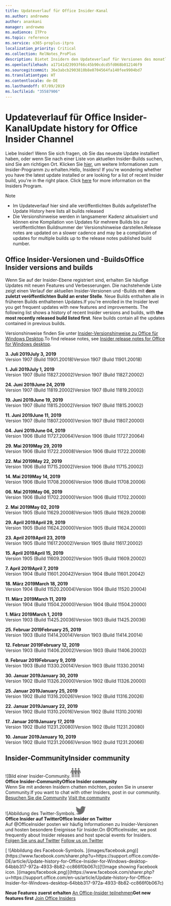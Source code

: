 ```yaml
---
title: Updateverlauf für Office Insider-Kanal
ms.author: andrewmo
author: anankani
manager: andrewmo
ms.audience: ITPro
ms.topic: reference
ms.service: o365-proplus-itpro
localization_priority: Critical
ms.collection: RelNotes_ProPlus
description: Bietet Insidern den Updateverlauf für Versionen des monatlichen Kanals (Insider Fast) für Windows Desktop.
ms.openlocfilehash: a17141d23993f66c45b90cdcd5fd068b012146f9
ms.sourcegitcommit: 36e3abcb2903810b8e0704564fa140fee9904bd7
ms.translationtype: HT
ms.contentlocale: de-DE
ms.lasthandoff: 07/09/2019
ms.locfileid: "35587906"
---
```

# <a name="update-history-for-office-insider-channel"></a><span data-ttu-id="5018e-103">Updateverlauf für Office Insider-Kanal</span><span class="sxs-lookup"><span data-stu-id="5018e-103">Update history for Office Insider Channel</span></span>

<span data-ttu-id="5018e-p101">Liebe Insider! Wenn Sie sich fragen, ob Sie das neueste Update installiert haben, oder wenn Sie nach einer Liste von aktuellen Insider-Builds suchen, sind Sie am richtigen Ort. Klicken Sie [hier](https://insider.office.com/), um weitere Informationen zum Insider-Programm zu erhalten.</span><span class="sxs-lookup"><span data-stu-id="5018e-p101">Hello, Insiders! If you're wondering whether you have the latest update installed or are looking for a list of recent Insider build, you're in the right place. Click [here](https://insider.office.com/) for more information on the Insiders Program.</span></span>

> [!NOTE]
> - <span data-ttu-id="5018e-107">Im Updateverlauf hier sind alle veröffentlichten Builds aufgelistet</span><span class="sxs-lookup"><span data-stu-id="5018e-107">The Update History here lists all builds released</span></span>
> - <span data-ttu-id="5018e-108">Die Versionshinweise werden in langsamerer Kadenz aktualisiert und können eine Kompilation von Updates für mehrere Builds bis zur veröffentlichten Buildnummer der Versionshinweise darstellen.</span><span class="sxs-lookup"><span data-stu-id="5018e-108">Release notes are updated on a slower cadence and may be a compilation of updates for multiple builds up to the release notes published build number.</span></span>



## <a name="office-insider-versions-and-builds"></a><span data-ttu-id="5018e-109">Office Insider-Versionen und -Builds</span><span class="sxs-lookup"><span data-stu-id="5018e-109">Office Insider versions and builds</span></span>

<span data-ttu-id="5018e-p102">Wenn Sie auf der Insider-Ebene registriert sind, erhalten Sie häufige Updates mit neuen Features und Verbesserungen. Die nachstehende Liste zeigt einen Verlauf der aktuellen Insider-Versionen und -Builds mit **dem zuletzt veröffentlichten Build an erster Stelle**. Neue Builds enthalten alle in früheren Builds enthaltenen Updates.</span><span class="sxs-lookup"><span data-stu-id="5018e-p102">If you're enrolled in the Insider level you get frequent updates with new features and improvements. The following list shows a history of recent Insider versions and builds, with **the most recently released build listed first**. New builds contain all the updates contained in previous builds.</span></span> 

<span data-ttu-id="5018e-113">Versionshinweise finden Sie unter [Insider-Versionshinweise zu Office für Windows Desktop](https://docs.microsoft.com/de-DE/OfficeUpdates/release-notes-office-insider).</span><span class="sxs-lookup"><span data-stu-id="5018e-113">To find release notes, see [Insider release notes for Office for Windows desktop](https://docs.microsoft.com/en-us/OfficeUpdates/release-notes-office-insider).</span></span>

[//]: # (NICHT ENTFERNEN)

<span data-ttu-id="5018e-115">**3. Juli 2019**</span><span class="sxs-lookup"><span data-stu-id="5018e-115">**July 3, 2019**</span></span><br/>
<span data-ttu-id="5018e-116">Version 1907 (Build 11901.20018)</span><span class="sxs-lookup"><span data-stu-id="5018e-116">Version 1907 (Build 11901.20018)</span></span><br/>

<span data-ttu-id="5018e-117">**1. Juli 2019**</span><span class="sxs-lookup"><span data-stu-id="5018e-117">**July 1, 2019**</span></span><br/>
<span data-ttu-id="5018e-118">Version 1907 (Build 11827.20002)</span><span class="sxs-lookup"><span data-stu-id="5018e-118">Version 1907 (Build 11827.20002)</span></span><br/>

<span data-ttu-id="5018e-119">**24. Juni 2019**</span><span class="sxs-lookup"><span data-stu-id="5018e-119">**June 24, 2019**</span></span><br/>
<span data-ttu-id="5018e-120">Version 1907 (Build 11819.20002)</span><span class="sxs-lookup"><span data-stu-id="5018e-120">Version 1907 (Build 11819.20002)</span></span><br/>

<span data-ttu-id="5018e-121">**19. Juni 2019**</span><span class="sxs-lookup"><span data-stu-id="5018e-121">**June 19, 2019**</span></span><br/>
<span data-ttu-id="5018e-122">Version 1907 (Build 11815.20002)</span><span class="sxs-lookup"><span data-stu-id="5018e-122">Version 1907 (Build 11815.20002)</span></span><br/>

<span data-ttu-id="5018e-123">**11. Juni 2019**</span><span class="sxs-lookup"><span data-stu-id="5018e-123">**June 11, 2019**</span></span><br/>
<span data-ttu-id="5018e-124">Version 1907 (Build 11807.20000)</span><span class="sxs-lookup"><span data-stu-id="5018e-124">Version 1907 (Build 11807.20000)</span></span><br/>

<span data-ttu-id="5018e-125">**04. Juni 2019**</span><span class="sxs-lookup"><span data-stu-id="5018e-125">**June 04, 2019**</span></span><br/>
<span data-ttu-id="5018e-126">Version 1906 (Build 11727.20064)</span><span class="sxs-lookup"><span data-stu-id="5018e-126">Version 1906 (Build 11727.20064)</span></span><br/>


<span data-ttu-id="5018e-127">**29. Mai 2019**</span><span class="sxs-lookup"><span data-stu-id="5018e-127">**May 29, 2019**</span></span><br/>
<span data-ttu-id="5018e-128">Version 1906 (Build 11722.20008)</span><span class="sxs-lookup"><span data-stu-id="5018e-128">Version 1906 (Build 11722.20008)</span></span><br/>

<span data-ttu-id="5018e-129">**22. Mai 2019**</span><span class="sxs-lookup"><span data-stu-id="5018e-129">**May 22, 2019**</span></span><br/> <span data-ttu-id="5018e-130">Version 1906 (Build 11715.20002)</span><span class="sxs-lookup"><span data-stu-id="5018e-130">Version 1906 (Build 11715.20002)</span></span><br/> 

<span data-ttu-id="5018e-131">**14. Mai 2019**</span><span class="sxs-lookup"><span data-stu-id="5018e-131">**May 14, 2019**</span></span><br/> <span data-ttu-id="5018e-132">Version 1906 (Build 11708.20006)</span><span class="sxs-lookup"><span data-stu-id="5018e-132">Version 1906 (Build 11708.20006)</span></span><br/>

<span data-ttu-id="5018e-133">**06. Mai 2019**</span><span class="sxs-lookup"><span data-stu-id="5018e-133">**May 06, 2019**</span></span><br/>
<span data-ttu-id="5018e-134">Version 1906 (Build 11702.20000)</span><span class="sxs-lookup"><span data-stu-id="5018e-134">Version 1906 (Build 11702.20000)</span></span><br/>

<span data-ttu-id="5018e-135">**2. Mai 2019**</span><span class="sxs-lookup"><span data-stu-id="5018e-135">**May 02, 2019**</span></span><br/>
<span data-ttu-id="5018e-136">Version 1905 (Build 11629.20008)</span><span class="sxs-lookup"><span data-stu-id="5018e-136">Version 1905 (Build 11629.20008)</span></span><br/>

<span data-ttu-id="5018e-137">**29. April 2019**</span><span class="sxs-lookup"><span data-stu-id="5018e-137">**April 29, 2019**</span></span><br/>
<span data-ttu-id="5018e-138">Version 1905 (Build 11624.20000)</span><span class="sxs-lookup"><span data-stu-id="5018e-138">Version 1905 (Build 11624.20000)</span></span><br/>

<span data-ttu-id="5018e-139">**23. April 2019**</span><span class="sxs-lookup"><span data-stu-id="5018e-139">**April 23, 2019**</span></span><br/> <span data-ttu-id="5018e-140">Version 1905 (Build 11617.20002)</span><span class="sxs-lookup"><span data-stu-id="5018e-140">Version 1905 (Build 11617.20002)</span></span><br/>

<span data-ttu-id="5018e-141">**15. April 2019**</span><span class="sxs-lookup"><span data-stu-id="5018e-141">**April 15, 2019**</span></span><br/> <span data-ttu-id="5018e-142">Version 1905 (Build 11609.20002)</span><span class="sxs-lookup"><span data-stu-id="5018e-142">Version 1905 (Build 11609.20002)</span></span><br/>

<span data-ttu-id="5018e-143">**7. April 2019**</span><span class="sxs-lookup"><span data-stu-id="5018e-143">**April 7, 2019**</span></span><br/> <span data-ttu-id="5018e-144">Version 1904 (Build 11601.20042)</span><span class="sxs-lookup"><span data-stu-id="5018e-144">Version 1904 (Build 11601.20042)</span></span><br/>

<span data-ttu-id="5018e-145">**18. März 2019**</span><span class="sxs-lookup"><span data-stu-id="5018e-145">**March 18, 2019**</span></span><br/> <span data-ttu-id="5018e-146">Version 1904 (Build 11520.20004)</span><span class="sxs-lookup"><span data-stu-id="5018e-146">Version 1904 (Build 11520.20004)</span></span><br/>

<span data-ttu-id="5018e-147">**11. März 2019**</span><span class="sxs-lookup"><span data-stu-id="5018e-147">**March 11, 2019**</span></span><br/> <span data-ttu-id="5018e-148">Version 1904 (Build 11504.20000)</span><span class="sxs-lookup"><span data-stu-id="5018e-148">Version 1904 (Build 11504.20000)</span></span><br/>

<span data-ttu-id="5018e-149">**1. März 2019**</span><span class="sxs-lookup"><span data-stu-id="5018e-149">**March 1, 2019**</span></span><br/> <span data-ttu-id="5018e-150">Version 1903 (Build 11425.20036)</span><span class="sxs-lookup"><span data-stu-id="5018e-150">Version 1903 (Build 11425.20036)</span></span><br/> 

<span data-ttu-id="5018e-151">**25. Februar 2019**</span><span class="sxs-lookup"><span data-stu-id="5018e-151">**February 25, 2019**</span></span><br/> <span data-ttu-id="5018e-152">Version 1903 (Build 11414.20014)</span><span class="sxs-lookup"><span data-stu-id="5018e-152">Version 1903 (Build 11414.20014)</span></span><br/> 

<span data-ttu-id="5018e-153">**12. Februar 2019**</span><span class="sxs-lookup"><span data-stu-id="5018e-153">**February 12, 2019**</span></span><br/> <span data-ttu-id="5018e-154">Version 1903 (Build 11406.20002)</span><span class="sxs-lookup"><span data-stu-id="5018e-154">Version 1903 (Build 11406.20002)</span></span><br/> 

<span data-ttu-id="5018e-155">**9. Februar 2019**</span><span class="sxs-lookup"><span data-stu-id="5018e-155">**February 9, 2019**</span></span><br/> <span data-ttu-id="5018e-156">Version 1903 (Build 11330.20014)</span><span class="sxs-lookup"><span data-stu-id="5018e-156">Version 1903 (Build 11330.20014)</span></span><br/> 

<span data-ttu-id="5018e-157">**30. Januar 2019**</span><span class="sxs-lookup"><span data-stu-id="5018e-157">**January 30, 2019**</span></span><br/> <span data-ttu-id="5018e-158">Version 1902 (Build 11326.20000)</span><span class="sxs-lookup"><span data-stu-id="5018e-158">Version 1902 (Build 11326.20000)</span></span><br/> 

<span data-ttu-id="5018e-159">**25. Januar 2019**</span><span class="sxs-lookup"><span data-stu-id="5018e-159">**January 25, 2019**</span></span><br/> <span data-ttu-id="5018e-160">Version 1902 (Build 11316.20026)</span><span class="sxs-lookup"><span data-stu-id="5018e-160">Version 1902 (Build 11316.20026)</span></span><br/> 

<span data-ttu-id="5018e-161">**22. Januar 2019**</span><span class="sxs-lookup"><span data-stu-id="5018e-161">**January 22, 2019**</span></span><br/> <span data-ttu-id="5018e-162">Version 1902 (Build 11310.20016)</span><span class="sxs-lookup"><span data-stu-id="5018e-162">Version 1902 (Build 11310.20016)</span></span><br/> 

<span data-ttu-id="5018e-163">**17. Januar 2019**</span><span class="sxs-lookup"><span data-stu-id="5018e-163">**January 17, 2019**</span></span><br/> <span data-ttu-id="5018e-164">Version 1902 (Build 11231.20080)</span><span class="sxs-lookup"><span data-stu-id="5018e-164">Version 1902 (Build 11231.20080)</span></span><br/>

<span data-ttu-id="5018e-165">**10. Januar 2019**</span><span class="sxs-lookup"><span data-stu-id="5018e-165">**January 10, 2019**</span></span><br/> <span data-ttu-id="5018e-166">Version 1902 (Build 11231.20066)</span><span class="sxs-lookup"><span data-stu-id="5018e-166">Version 1902 (build 11231.20066)</span></span><br/> 


## <a name="insider-community"></a><span data-ttu-id="5018e-167">Insider-Community</span><span class="sxs-lookup"><span data-stu-id="5018e-167">Insider community</span></span>

<span data-ttu-id="5018e-168">![Bild einer Insider-Community.</span><span class="sxs-lookup"><span data-stu-id="5018e-168">![Image showing insider community.</span></span> ](images/insidercommunity.png) <br/>
<span data-ttu-id="5018e-169">**Office Insider-Community**</span><span class="sxs-lookup"><span data-stu-id="5018e-169">**Office Insider community**</span></span><br/> <span data-ttu-id="5018e-170">Wenn Sie mit anderen Insidern chatten möchten, posten Sie in unserer Community.</span><span class="sxs-lookup"><span data-stu-id="5018e-170">If you want to chat with other Insiders, post in our community.</span></span><br/><span data-ttu-id="5018e-171"> 
[Besuchen Sie die Community](https://go.microsoft.com/fwlink/?linkid=843493)</span><span class="sxs-lookup"><span data-stu-id="5018e-171"> 
[Visit the community](https://go.microsoft.com/fwlink/?linkid=843493)</span></span><br/> 

<span data-ttu-id="5018e-172">![Abbildung des Twitter-Symbols.</span><span class="sxs-lookup"><span data-stu-id="5018e-172">![Image showing twitter icon.</span></span> ](images/twitter.png)<br/>
<span data-ttu-id="5018e-173">**Office Insider auf Twitter**</span><span class="sxs-lookup"><span data-stu-id="5018e-173">**Office Insider on Twitter**</span></span><br/> <span data-ttu-id="5018e-174">Auf @OfficeInsider posten wir häufig Informationen zu Insider-Versionen und hosten besondere Ereignisse für Insider.</span><span class="sxs-lookup"><span data-stu-id="5018e-174">On @OfficeInsider, we post frequently about Insider releases and host special events for Insiders.</span></span><br/><span data-ttu-id="5018e-175"> 
[Folgen Sie uns auf Twitter](https://go.microsoft.com/fwlink/?linkid=717717)</span><span class="sxs-lookup"><span data-stu-id="5018e-175"> 
[Follow us on Twitter](https://go.microsoft.com/fwlink/?linkid=717717)</span></span><br/> 

<span data-ttu-id="5018e-176">
  [
  ![Abbildung des Facebook-Symbols. ](images/facebook.png)](https://www.facebook.com/sharer.php?u=https://support.office.com/de-DE/article/Update-history-for-Office-Insider-for-Windows-desktop-64bbb317-972a-4933-8b82-cc866f0b067c)</span><span class="sxs-lookup"><span data-stu-id="5018e-176">[![Image showing Facebook icon. ](images/facebook.png)](https://www.facebook.com/sharer.php?u=https://support.office.com/en-us/article/Update-history-for-Office-Insider-for-Windows-desktop-64bbb317-972a-4933-8b82-cc866f0b067c)</span></span>


<span data-ttu-id="5018e-177">**Neue Features zuerst erhalten**
[An Office-Insider teilnehmen](https://insider.office.com/)</span><span class="sxs-lookup"><span data-stu-id="5018e-177">**Get new features first**
[Join Office Insiders](https://insider.office.com/)</span></span>